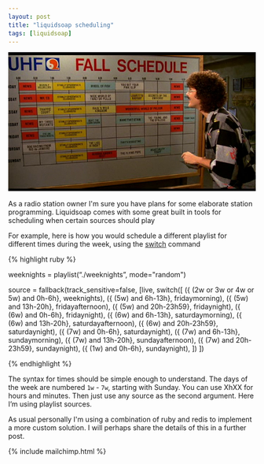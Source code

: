 ```yaml
---
layout: post
title: "liquidsoap scheduling"
tags: [liquidsoap]
---
```


![weird al has plans :3](/assets/images/uhf_schedule.png)

As a radio station owner I'm sure you have plans for some elaborate station programming. Liquidsoap comes with some great built in tools for scheduling when certain sources should play

For example, here is how you would schedule a different playlist for different times during the week, using the [switch](http://liquidsoap.fm/doc-svn/reference.html#switch) command

{% highlight ruby %}

weeknights = playlist(“./weeknights”, mode="random")

source = fallback(track_sensitive=false, [live,
        switch([
            ({ (2w or 3w or 4w or 5w) and 0h-6h}, weeknights),
            ({ (5w) and 6h-13h}, fridaymorning),
            ({ (5w) and 13h-20h}, fridayafternoon),
            ({ (5w) and 20h-23h59}, fridaynight),
            ({ (6w) and 0h-6h}, fridaynight),
            ({ (6w) and 6h-13h}, saturdaymorning),
            ({ (6w) and 13h-20h}, saturdayafternoon),
            ({ (6w) and 20h-23h59}, saturdaynight),
            ({ (7w) and 0h-6h}, saturdaynight),
            ({ (7w) and 6h-13h}, sundaymorning),
            ({ (7w) and 13h-20h}, sundayafternoon),
            ({ (7w) and 20h-23h59}, sundaynight),
            ({ (1w) and 0h-6h}, sundaynight),
            ])
])

{% endhighlight %}

The syntax for times should be simple enough to understand. The days of the week are numbered `1w` - `7w`, starting with Sunday. You can use XhXX for hours and minutes. Then just use any source as the second argument. Here I’m using playlist sources.

As usual personally I'm using a combination of ruby and redis to implement a
more custom solution. I will perhaps share the details of this in a further
post.

{% include mailchimp.html %}
